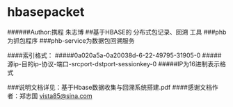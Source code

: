 # hbasepacket
######Author:携程 朱志博
##基于HBASE的 分布式包记录、回溯 工具
###phb为抓包程序
###phb-service为数据包回溯服务

####索引格式：
#####0a020a5a-0a20038d-6-22-49795-31905-0
#####源ip-目的ip-协议-端口-srcport-dstport-sessionkey-0
#####IP为16进制表示格式


###说明文档详见：基于Hbase数据收集与回溯系统搭建.pdf
####感谢文档作者：郑志国 vista85@sina.com